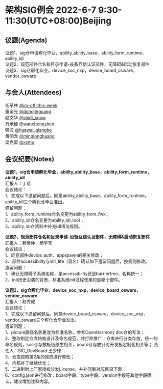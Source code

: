 # 架构SIG例会 2022-6-7 9:30-11:30(UTC+08:00)Beijing

## 议题(Agenda)

议题1、sig仓申请孵化毕业，ability_ability_base，ability_form_runtime，ability_idl  
议题2、规范部件仓名和目录申请-设备互信认证部件，无障碍&启动恢复部件  
议题3、sig仓孵化毕业，device_soc_nxp，device_board_osware，vendor_osware  

## 与会人(Attendees)

任革林 [@im-off-this-week](https://gitee.com/im-off-this-week)  
董金光 [@dongjinguang](https://gitee.com/dongjinguang)  
赵文华 [@shidi_snow](https://gitee.com/shidi_snow)  
万承臻 [@wanchengzhen](https://gitee.com/wanchengzhen)  
强波   [@huawei_qiangbo](https://gitee.com/huawei_qiangbo)  
黄明龙 [@minglonghuang](https://gitee.com/minglonghuang)  
梁克雷 [@xzmu](https://gitee.com/xzmu)  

## 会议纪要(Notes)

**议题1、sig仓申请孵化毕业，ability_ability_base，ability_form_runtime，ability_idl**  
汇报人：丁瑶  
会议结论：  
1、完成以下遗留问题后，同意ability_ability_base，ability_form_runtime，ability_idl三个孵化仓毕业准出。  
遗留问题：  
1、ability_form_runtime仓名变更为ability_form_fwk；  
2、ability_idl仓名变更为ability_idl_tool；  
3、ability_idl仓资料中补充idl语法规则。  

**议题2、规范部件仓名和目录申请-设备互信认证部件，无障碍&启动恢复部件**  
汇报人：赖癸仲、杨李军  
会议结论：  
1、同意部件device_auth、appspawn的相关修改；  
2、部件accessibility与init_lite（现名）确认如下遗留问题后，按规则修改。  
遗留问题：  
1、确认无障碍子系统名称，是accessibility还是barrierfree，名称统一；  
2、init历史沿袭的背景，标准系统init过程使用的是哪个部件。  

**议题3、sig仓孵化毕业，device_soc_nxp，device_board_osware，vendor_osware**  
汇报人：赵秀成  
会议结论：  
1、完成以下遗留问题后，同意device_board_osware，device_soc_nxp，vendor_osware三个孵化仓毕业准出。  
遗留问题：  
1、picture路径名称更改为标准名称，参考OpenHarmony doc仓的写法；  
2、整改制定仓库结构设计及命名规范，并打样推广：仓库进行分类存放，统一的命名规则，soc仓存放板级原生相关，board仓存放针对开发板定制化相关等；  责任人：SIG_DevBoard 王少锋  
3、仓库按照第2条的规范进行整改；  
4、内核补丁继续优化；  
5、二进制附上厂家授权分发License，并补充到对应目录下面；  
6、config.json进行修改：board字段、type字段、version字段等其他字段确认，建议增加注释内容。  
